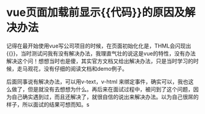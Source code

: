 # vue页面加载前显示{{代码}}的原因及解决办法

记得在最开始使用vue写公司项目的时候，在页面初始化化是，THML会闪现出{{}}，当时测试问我有没有解决办法，我理直气壮的说这是vue的特性，没有办法解决这个问！想想当时也是傻，其实官方文档又给出解决办法，只是当时学习的时候，走马观花，没有仔细的阅读文档和demo例子。

后面同事说有解决办法，可以用v-text，v-html 来绑定事件，确实可以，我也这么做了，但是就没有去想想为什么。再后来在面试过程中，被问到了这个问题，因为自己确实遇到过，而且还解决了，就很自信的说出来解决办法。以为自己很屌的样子，所以面试的结果可想而知。s